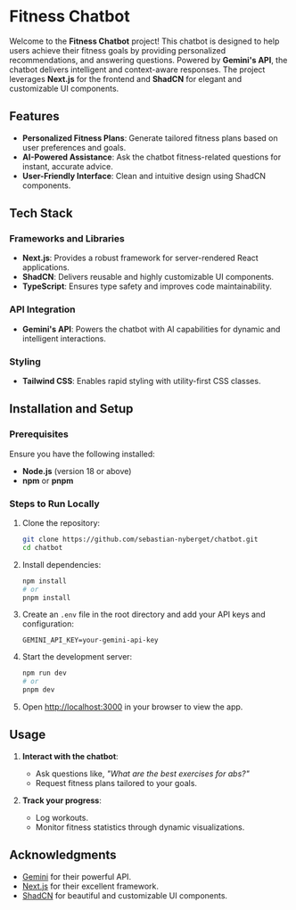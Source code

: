 # Fitness Chatbot

Welcome to the **Fitness Chatbot** project! This chatbot is designed to help users achieve their fitness goals by providing personalized recommendations, and answering questions. Powered by **Gemini's API**, the chatbot delivers intelligent and context-aware responses. The project leverages **Next.js** for the frontend and **ShadCN** for elegant and customizable UI components.

## Features

- **Personalized Fitness Plans**: Generate tailored fitness plans based on user preferences and goals.
- **AI-Powered Assistance**: Ask the chatbot fitness-related questions for instant, accurate advice.
- **User-Friendly Interface**: Clean and intuitive design using ShadCN components.

## Tech Stack

### Frameworks and Libraries
- **Next.js**: Provides a robust framework for server-rendered React applications.
- **ShadCN**: Delivers reusable and highly customizable UI components.
- **TypeScript**: Ensures type safety and improves code maintainability.

### API Integration
- **Gemini's API**: Powers the chatbot with AI capabilities for dynamic and intelligent interactions.

### Styling
- **Tailwind CSS**: Enables rapid styling with utility-first CSS classes.

## Installation and Setup

### Prerequisites
Ensure you have the following installed:
- **Node.js** (version 18 or above)
- **npm** or **pnpm**

### Steps to Run Locally

1. Clone the repository:
   ```bash
   git clone https://github.com/sebastian-nyberget/chatbot.git
   cd chatbot
   ```

2. Install dependencies:
   ```bash
   npm install
   # or
   pnpm install
   ```

3. Create an `.env` file in the root directory and add your API keys and configuration:
   ```env
   GEMINI_API_KEY=your-gemini-api-key
   ```

4. Start the development server:
   ```bash
   npm run dev
   # or
   pnpm dev
   ```

5. Open [http://localhost:3000](http://localhost:3000) in your browser to view the app.

## Usage

1. **Interact with the chatbot**:
   - Ask questions like, *"What are the best exercises for abs?"*
   - Request fitness plans tailored to your goals.

2. **Track your progress**:
   - Log workouts.
   - Monitor fitness statistics through dynamic visualizations.

## Acknowledgments

- [Gemini](https://gemini.com) for their powerful API.
- [Next.js](https://nextjs.org) for their excellent framework.
- [ShadCN](https://shadcn.dev) for beautiful and customizable UI components.
